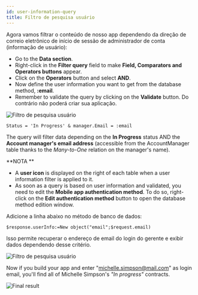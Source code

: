 ```yaml
---
id: user-information-query
title: Filtro de pesquisa usuário
---
```


Agora vamos filtrar o conteúdo de nosso app dependendo da direção de correio eletrônico de início de sessão de administrador de conta (informação de usuário):

* Go to the **Data section**.
* Right-click in the **Filter query** field to make **Field, Comparators and Operators buttons** appear.
* Click on the **Operators** button and select **AND**.
* Now define the user information you want to get from the database method, **:email**.
* Remember to validate the query by clicking on the **Validate** button. Do contrário não poderá criar sua aplicação.

![Filtro de pesquisa usuário](assets/en/restricted-queries/user-information-query.png)

```4d
Status = 'In Progress' & manager.Email = :email 
```

The query will filter data depending on the **In Progress** status AND the **Account manager's email address** (accessible from the AccountManager table thanks to the *Many-to-One* relation on the manager's name).

<div markdown="1" class = "tips">
**NOTA **

* A **user icon** is displayed on the right of each table when a user information filter is applied to it.
* As soon as a query is based on user information and validated, you need to edit the **Mobile app authentication method**. To do so, right-click on the **Edit authentication method** button to open the database method edition window.
</div>

Adicione a linha abaixo no método de banco de dados:

```4d
$response.userInfo:=New object("email";$request.email)
```

Isso permite recuperar o endereço de email do login do gerente e exibir dados dependendo desse critério.

![Filtro de pesquisa usuário](assets/en/restricted-queries/database-method-user-information-query.png)

Now if you build your app and enter "michelle.simpson@mail.com" as login email, you'll find all of Michelle Simpson's *"In progress"* contracts.

![Final result](assets/en/restricted-queries/restricted-queries-final-result.png)




